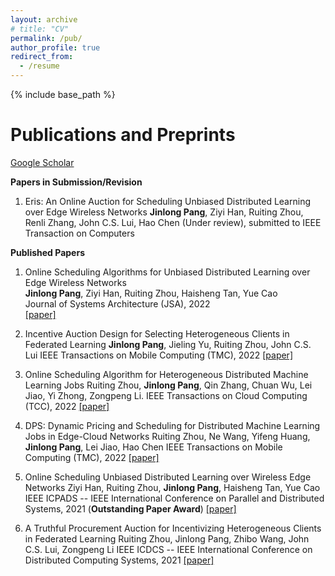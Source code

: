 ```yaml
---
layout: archive
# title: "CV"
permalink: /pub/
author_profile: true
redirect_from:
  - /resume
---
```



{% include base_path %}

Publications and Preprints 
======
[Google Scholar](https://scholar.google.com/citations?hl=zh-CN&user=UdoolVQAAAAJ)

**Papers in Submission/Revision**
1. Eris: An Online Auction for Scheduling Unbiased Distributed Learning over Edge Wireless Networks
**Jinlong Pang**, Ziyi Han, Ruiting Zhou, Renli Zhang, John C.S. Lui, Hao Chen
(Under review), submitted to IEEE Transaction on Computers


**Published Papers**
1.  Online Scheduling Algorithms for Unbiased Distributed Learning over Edge Wireless Networks             
**Jinlong Pang**, Ziyi Han, Ruiting Zhou, Haisheng Tan, Yue Cao      
Journal of Systems Architecture (JSA), 2022           
[[paper]](https://www.sciencedirect.com/science/article/abs/pii/S1383762122001837)

2.  Incentive Auction Design for Selecting Heterogeneous Clients in Federated Learning
**Jinlong Pang**, Jieling Yu, Ruiting Zhou, John C.S. Lui
IEEE Transactions on Mobile Computing (TMC), 2022
[[paper]](https://ieeexplore-ieee-org.oca.ucsc.edu/document/9795863)


3.  Online Scheduling Algorithm for Heterogeneous Distributed Machine Learning Jobs
Ruiting Zhou, **Jinlong Pang**, Qin Zhang, Chuan Wu, Lei Jiao, Yi Zhong, Zongpeng Li.
IEEE Transactions on Cloud Computing (TCC), 2022
[[paper]](https://ieeexplore-ieee-org.oca.ucsc.edu/document/9682563)

4.  DPS: Dynamic Pricing and Scheduling for Distributed Machine Learning Jobs in Edge-Cloud Networks
Ruiting Zhou, Ne Wang, Yifeng Huang, **Jinlong Pang**, Lei Jiao, Hao Chen
IEEE Transactions on Mobile Computing (TMC), 2022
[[paper]](https://scholar.google.com/scholar?hl=zh-CN&as_sdt=0%2C5&as_vis=1&q=DPS%3A+Dynamic+Pricing+and+Scheduling+for+Distributed+Machine+Learning+Jobs+in+Edge-Cloud+Networks&btnG=)

5.  Online Scheduling Unbiased Distributed Learning over Wireless Edge Networks
Ziyi Han, Ruiting Zhou, **Jinlong Pang**, Haisheng Tan, Yue Cao
IEEE ICPADS -- IEEE International Conference on Parallel and Distributed Systems, 2021 (**Outstanding Paper Award**)
[[paper]](https://scholar.google.com/scholar?q=Online+Scheduling+Unbiased+Distributed+Learning+over+Wireless+Edge+Networks&hl=zh-CN&as_sdt=0&as_vis=1&oi=scholart)


6.  A Truthful Procurement Auction for Incentivizing Heterogeneous Clients in Federated Learning
Ruiting Zhou, Jinlong Pang, Zhibo Wang, John C.S. Lui, Zongpeng Li
IEEE ICDCS -- IEEE International Conference on Distributed Computing Systems, 2021
[[paper]](https://ieeexplore-ieee-org.oca.ucsc.edu/document/9546466)





